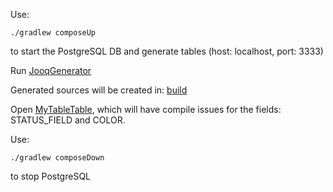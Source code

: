 Use:
    
    ./gradlew composeUp 

to start the PostgreSQL DB and generate tables (host: localhost, port: 3333)

Run [JooqGenerator](src/main/java/jooq/generate/JooqGenerate.java)

Generated sources will be created in: [build](build/generated/jooq/main/mypck)

Open [MyTableTable](build/generated/jooq/main/mypck/tables/MyTableTable.java), which will have compile issues for the fields: STATUS_FIELD and COLOR. 

Use: 

    ./gradlew composeDown

to stop PostgreSQL

